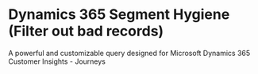 # Dynamics 365 Segment Hygiene (Filter out bad records)

A powerful and customizable query designed for Microsoft Dynamics 365 Customer Insights - Journeys
